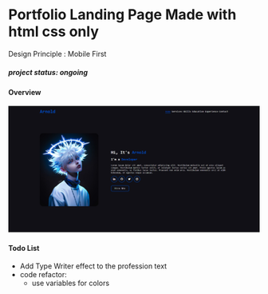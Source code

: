# Portfolio Landing Page Made with html css only

Design Principle : Mobile First

##### project status: ongoing

#### Overview
<img src="images/overview.png" alt="portfolio landing page overview">

#### Todo List
- Add Type Writer effect to the profession text
- code refactor:
  - use variables for colors
